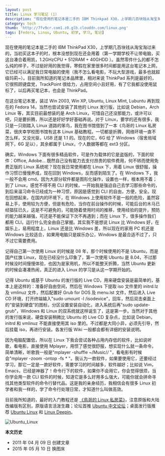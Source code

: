 ```yaml
---
layout: post
title: Linux 学习笔记 (1)
description: "现在使用的笔记本是二手的 IBM Thinkpad X30，上学期几百块钱从淘宝淘过来的，当初买这本子的时，根本没想到现在还会用着（第一学期学校不让带电脑，买这台凑合着用，1.2GHzCPU + 512RAM + 40GHDD ）。"
category: tech
thumb: 'http://7fv9cr.com1.z0.glb.clouddn.com/linux.png'
tags: [Fedora, Linux, Ubuntu, 初学, 学习, 笔记]
---
```


现在使用的笔记本是二手的 IBM ThinkPad X30，上学期几百块钱从淘宝淘过来的，当初买这本子的时，根本没想到现在还会用着（第一学期学校不让带电脑，买这台凑合着用凯，1.2GHzCPU + 512RAM + 40GHDD ）。虽然零件什么的都不怎么纯的样子，不过挺好用的我觉得，寒假在家里很多时间都是用这台笔记本上网，它已经可以满足我日常电脑的使用（我不怎么看电影，不玩大型游戏，最多也就超级玛莉~）。目前我所知道的笔记本品牌里，相对来说 ThinkPad 系列是最好的，它很照顾键盘党，TrackPoint 很给力，占用空间小且好用，有了它我都没使用鼠标了，以后再买笔记本，也会是 ThinkPad。

在这台笔记本里，装过 Win 2003, Win XP, Ubuntu, Linux Mint, Lubuntu 再到现在的 Fedora 14，当然也尝试安装了其他的 Linux 发行版，比如说 Debian，Arch Linux 等，其实目前最想装的是 Arch Linux，可惜自己还没那能力，或许可以吧，只是要折腾，所以还是好好学好基础再说。对于 Linux，要学的还有很多，我只是一只刚踏入 Linux 道路的笨鸟，我在图书馆借到了一本《鸟哥的 Linux 私房菜，很庆幸学校图书馆有这本 Linux 基础教程。一切都是折腾，网络环境一直不怎么样，又没光驱，USB 还是 1.1 的。现在的它，6G 给了 Windows（宿舍局域网下，6G 足以），其余都属于 Linux，个人数据等都在 ext3 分区。

确实，Windows 下面有很多精品软件，可是作为载体的它是盗版的，下面的软件：Office, Adobe... 既然自己没有能力去支付昂贵的软件费用，何不转而使用免费正版的 Linux 系统呢？现在我日常使用都在 Linux 下，用着 Linux 很舒服，操作习惯已慢慢养成，现在回到 Windows，反而感到陌生了。在 Windows 下，我一般不会用 cmd，因为大部分软件都是图形化操作，设置也一样，根本用不着；到了 Linux，感觉不得不用 CLI 的时候，一开始我是强迫自己去学习那些命令的，到后来温习命令已经成为一种习惯，原因是感觉到 CLI 的自由，方便，安全。现在回想起来，在国内的环境下，在 Windows 上使用软件不是一般的危险，虽然容易上手，使用较为方便，但是有危险，当你在前台操作的时候，可能后台的木马已经猖狂已久，这是不可避免的，可能随着使用时间的推移，使用经验的提升，预防的能力越来越强，可还是不能保证下次不再遇到；而在 Linux 下，很多操作我们都用 CLI，运行什么完全由自己掌握。其实我不是想说 Linux 比 Windows 好，在娱乐上，易用程度上，Linux 还是比 Windows 差，所以现在的家用 PC 机还是 Windows 比较适合，如果用电脑只是娱乐办公，Windows 是最合适不过了，只不过它需要费用。

记得自己第一次使用 Linux 的时候是 08 年，那个时候使用的不是 Ubuntu，而是国产红旗 Linux，现在已经没什么印象了，第一次使用 Ubuntu 是 8.04，不过那时候没时间慢慢体验，也因为是家用机，所以不能整天折腾，当然 Ubuntu 更新的时候会凑凑热闹，真正的进入 Linux 的学习是从这一学期开始的。

记得 Ubuntu 或基于 Ubuntu 的发行版的 Live CD，用来硬盘安装是最简单的，基本上是这样的：准备好自由空间，然后在 Windows 下提取 iso 文件里的 initrd.lz 及 vmlinuz 文件，然后配置好 Grub for DOS 及 menu.lst 文件，然后进入 Live CD 环境，打开终端输入"sudo umount -l /isodevice"，回车，然后双击桌面上的“安装到硬盘”的图标，分区设置安装自动化，进入系统后再"sudo update-grub"，Windows 和 Linux 的双系统就这样诞生了，这是第一步。当然对于其他的发行版来说，硬盘安装稍微比 Ubuntu 的 Live CD 复杂点，比如说 Debian，initrd 和 vmlinuz 不能直接使用其 iso 里的。不过都是大同小异，必须先引导，然后挂载 iso，再进行安装。各发行版 Wiki 一般都会都有详细的安装说明。

因为电脑配置低，所以在 Linux 下我会尝试各种占用内存低的软件，比如说听歌，看电影，直接使用 Mplayer，用惯了感觉很舒服，想实现什么就一条命令，简单清晰，听歌我一般是"mplayer -shuffle ~/Music/*/* "，看电影有时候会"mplayer -zoom -ontop -fs * "。我认为一款软件，如果要使用它，还要经过学习，那它一定是一款好软件，需要学习的时间越多，软件越好；比如说 Vim，Emacs，已经是神器了！命令行下的软件，如果你不会用它，你会觉得很烦，当你学会用一款 CLI 软件的时候，知道它是多么好用多么强大，可能你就会拼命寻找其他类型软件的命令行替代品。这是我的亲身经历，我相信会有很多 Linux 初学者和我一样的，学了命令行处理日常，才知道什么叫做高效。

目前我所知道的，最好的入门教程还是 [《鳥哥的 Linux 私房菜》](http://linux.vbird.org/)，注意原版和大陆改编版有区别，原版语言活泼生趣；论坛首推 [Ubuntu 中文论坛](http://forum.ubuntu.org.cn/)；桌面发行版推荐 [Ubuntu Linux](http://www.ubuntu.com/) 和 [Linux Deepin](http://linux.deepin.org/)。

![Ubuntu_Linux]({{site.IMG_PATH}}/linux-study-1.jpg?imageView2/2/w/640/q/90)

**本文历史**

* 2011 年 04 月 09 日 创建文章
* 2015 年 05 月 10 日 换图床
